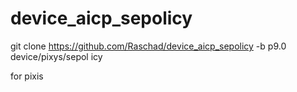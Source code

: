 # device_aicp_sepolicy

git clone https://github.com/Raschad/device_aicp_sepolicy -b p9.0 device/pixys/sepol
icy

for pixis
